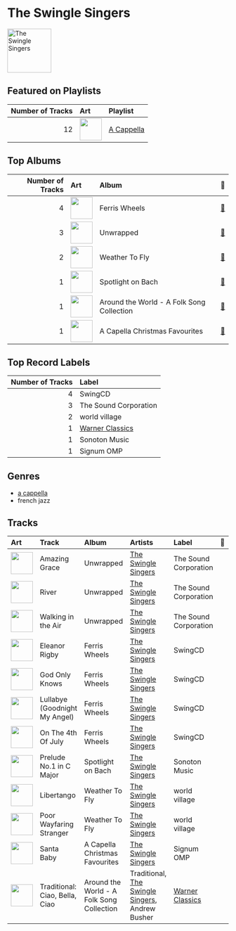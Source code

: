 
# The Swingle Singers


<img src="https://i.scdn.co/image/ab6761610000e5eb9874bc44189b9b1a619e2b11" alt="The Swingle Singers" width="100" />

## Featured on Playlists
|   Number of Tracks | Art                                                                                                                                                                                                                         | Playlist                                          |
|-------------------:|:----------------------------------------------------------------------------------------------------------------------------------------------------------------------------------------------------------------------------|:--------------------------------------------------|
|                 12 | <img src="https://mosaic.scdn.co/640/ab67616d0000b2735d990e8b45c848dc22885f89ab67616d0000b27362f44cdb37183a309fc1032fab67616d0000b27384470dd6235917e2e40e11f0ab67616d0000b273bb7018e16a77e5ce4744fa93" alt="" width="50" /> | [A Cappella](../playlists/a_cappella/overview.md) |
## Top Albums

|   Number of Tracks | Art                                                                                              | Album                                     | 🔗                                                          |
|-------------------:|:-------------------------------------------------------------------------------------------------|:------------------------------------------|:-----------------------------------------------------------|
|                  4 | <img src="https://i.scdn.co/image/ab67616d0000b27328c918d531af48c523963142" alt="" width="50" /> | Ferris Wheels                             | [🔗](https://open.spotify.com/album/5ASqFPQZT7iJ3Txsly4JIC) |
|                  3 | <img src="https://i.scdn.co/image/ab67616d0000b2731d9d3239217b0c4f75c15562" alt="" width="50" /> | Unwrapped                                 | [🔗](https://open.spotify.com/album/6ua3tHyrfZNh6CpZLzCAuT) |
|                  2 | <img src="https://i.scdn.co/image/ab67616d0000b273e82d230ecc34ad6fd5f873c1" alt="" width="50" /> | Weather To Fly                            | [🔗](https://open.spotify.com/album/2AW4oP7GeAcKOWRY5x7O0o) |
|                  1 | <img src="https://i.scdn.co/image/ab67616d0000b2738b1bdafdc4fd1983a8a8a198" alt="" width="50" /> | Spotlight on Bach                         | [🔗](https://open.spotify.com/album/3qHHoQNFqZptsQE9Y3esLh) |
|                  1 | <img src="https://i.scdn.co/image/ab67616d0000b273fa70f75821d8ef6496b3ff64" alt="" width="50" /> | Around the World - A Folk Song Collection | [🔗](https://open.spotify.com/album/2YLEK2g3iwuhW4vp02XRnn) |
|                  1 | <img src="https://i.scdn.co/image/ab67616d0000b27395369441b4588e4419deb673" alt="" width="50" /> | A Capella Christmas Favourites            | [🔗](https://open.spotify.com/album/4PUNlc0snMF3Bqa8NeWLRk) |

## Top Record Labels

|   Number of Tracks | Label                                           |
|-------------------:|:------------------------------------------------|
|                  4 | SwingCD                                         |
|                  3 | The Sound Corporation                           |
|                  2 | world village                                   |
|                  1 | [Warner Classics](../labels/warner_classics.md) |
|                  1 | Sonoton Music                                   |
|                  1 | Signum OMP                                      |

## Genres

- [a cappella](../genres/a_cappella.md)
- french jazz

## Tracks

| Art                                                                                              | Track                          | Album                                     | Artists                                                                   | Label                                           | 💚   | 🔗                                                          |
|:-------------------------------------------------------------------------------------------------|:-------------------------------|:------------------------------------------|:--------------------------------------------------------------------------|:------------------------------------------------|:----|:-----------------------------------------------------------|
| <img src="https://i.scdn.co/image/ab67616d0000b2731d9d3239217b0c4f75c15562" alt="" width="50" /> | Amazing Grace                  | Unwrapped                                 | [The Swingle Singers](the_swingle_singers.md)                             | The Sound Corporation                           |     | [🔗](https://open.spotify.com/track/0o1XNwvgJaeS7FT4bRDMvg) |
| <img src="https://i.scdn.co/image/ab67616d0000b2731d9d3239217b0c4f75c15562" alt="" width="50" /> | River                          | Unwrapped                                 | [The Swingle Singers](the_swingle_singers.md)                             | The Sound Corporation                           |     | [🔗](https://open.spotify.com/track/3tRp2GXDcwHuUkHHjPMf04) |
| <img src="https://i.scdn.co/image/ab67616d0000b2731d9d3239217b0c4f75c15562" alt="" width="50" /> | Walking in the Air             | Unwrapped                                 | [The Swingle Singers](the_swingle_singers.md)                             | The Sound Corporation                           |     | [🔗](https://open.spotify.com/track/3slx8Bk62t6dAawHNzKAOu) |
| <img src="https://i.scdn.co/image/ab67616d0000b27328c918d531af48c523963142" alt="" width="50" /> | Eleanor Rigby                  | Ferris Wheels                             | [The Swingle Singers](the_swingle_singers.md)                             | SwingCD                                         |     | [🔗](https://open.spotify.com/track/4eAG3qbDfpjQZUpU5OzW0W) |
| <img src="https://i.scdn.co/image/ab67616d0000b27328c918d531af48c523963142" alt="" width="50" /> | God Only Knows                 | Ferris Wheels                             | [The Swingle Singers](the_swingle_singers.md)                             | SwingCD                                         |     | [🔗](https://open.spotify.com/track/6CrOQIE1PpRdh12PvmUt3c) |
| <img src="https://i.scdn.co/image/ab67616d0000b27328c918d531af48c523963142" alt="" width="50" /> | Lullabye (Goodnight My Angel)  | Ferris Wheels                             | [The Swingle Singers](the_swingle_singers.md)                             | SwingCD                                         |     | [🔗](https://open.spotify.com/track/1lCmkvrvjVsF53vovXU1h6) |
| <img src="https://i.scdn.co/image/ab67616d0000b27328c918d531af48c523963142" alt="" width="50" /> | On The 4th Of July             | Ferris Wheels                             | [The Swingle Singers](the_swingle_singers.md)                             | SwingCD                                         |     | [🔗](https://open.spotify.com/track/5cdFeHoKQs72WRAvr5zB2O) |
| <img src="https://i.scdn.co/image/ab67616d0000b2738b1bdafdc4fd1983a8a8a198" alt="" width="50" /> | Prelude No.1 in C Major        | Spotlight on Bach                         | [The Swingle Singers](the_swingle_singers.md)                             | Sonoton Music                                   |     | [🔗](https://open.spotify.com/track/3xu4PEqXcUA34ZwbwPnD0L) |
| <img src="https://i.scdn.co/image/ab67616d0000b273e82d230ecc34ad6fd5f873c1" alt="" width="50" /> | Libertango                     | Weather To Fly                            | [The Swingle Singers](the_swingle_singers.md)                             | world village                                   |     | [🔗](https://open.spotify.com/track/1gJS3bMQ5B6z9PxVrr7F2Y) |
| <img src="https://i.scdn.co/image/ab67616d0000b273e82d230ecc34ad6fd5f873c1" alt="" width="50" /> | Poor Wayfaring Stranger        | Weather To Fly                            | [The Swingle Singers](the_swingle_singers.md)                             | world village                                   |     | [🔗](https://open.spotify.com/track/3vZI7kzLJgzZEVu8hB1ZTS) |
| <img src="https://i.scdn.co/image/ab67616d0000b27395369441b4588e4419deb673" alt="" width="50" /> | Santa Baby                     | A Capella Christmas Favourites            | [The Swingle Singers](the_swingle_singers.md)                             | Signum OMP                                      |     | [🔗](https://open.spotify.com/track/7307wo13OdM2bjMSbqE6o2) |
| <img src="https://i.scdn.co/image/ab67616d0000b273fa70f75821d8ef6496b3ff64" alt="" width="50" /> | Traditional: Ciao, Bella, Ciao | Around the World - A Folk Song Collection | Traditional, [The Swingle Singers](the_swingle_singers.md), Andrew Busher | [Warner Classics](../labels/warner_classics.md) |     | [🔗](https://open.spotify.com/track/6bVBff0oOgog8kjTPLUgBI) |